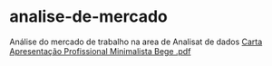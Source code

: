 # analise-de-mercado
Análise do mercado de trabalho na area de Analisat de dados
[Carta Apresentação Profissional Minimalista Bege .pdf](https://github.com/user-attachments/files/22246147/Carta.Apresentacao.Profissional.Minimalista.Bege.pdf)
